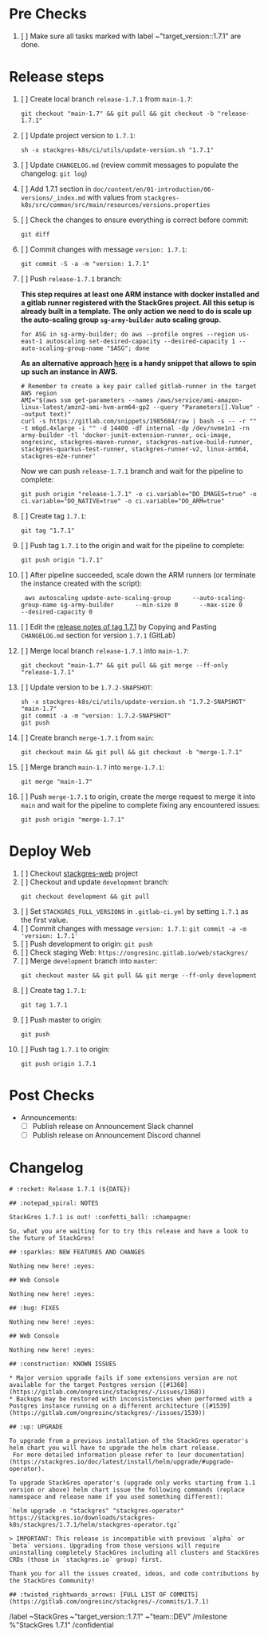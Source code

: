 <!--

Set title to:

```
Release StackGres 1.7.1
```

Generate template using the command:

```
sh stackgres-k8s/ci/utils/generate-release-template.sh $VERSION
```

-->

# Pre Checks

1. [ ] Make sure all tasks marked with label ~"target_version::1.7.1" are done.

# Release steps

1. [ ] Create local branch `release-1.7.1` from `main-1.7`:
    ```
    git checkout "main-1.7" && git pull && git checkout -b "release-1.7.1"
    ```
1. [ ] Update project version to `1.7.1`:
    ```
    sh -x stackgres-k8s/ci/utils/update-version.sh "1.7.1"
    ```
1. [ ] Update `CHANGELOG.md` (review commit messages to populate the changelog: `git log`)
1. [ ] Add 1.7.1 section in `doc/content/en/01-introduction/06-versions/_index.md` with values from `stackgres-k8s/src/common/src/main/resources/versions.properties`
1. [ ] Check the changes to ensure everything is correct before commit:
    ```
    git diff
    ```
1. [ ] Commit changes with message `version: 1.7.1`:
    ```
    git commit -S -a -m "version: 1.7.1"
    ```
1. [ ] Push `release-1.7.1` branch:

     **This step requires at least one ARM instance with docker installed and a gitlab runner registered with the StackGres project. All this setup is already built in a template. The only action we need to do is scale up the auto-scaling group `sg-army-builder` auto scaling group.** 

     ```
     for ASG in sg-army-builder; do aws --profile ongres --region us-east-1 autoscaling set-desired-capacity --desired-capacity 1 --auto-scaling-group-name "$ASG"; done
     ```

     **As an alternative approach [here](https://gitlab.com/snippets/1985684) is a handy snippet that allows to spin up such an instance in AWS.**
     ```
     # Remember to create a key pair called gitlab-runner in the target AWS region
     AMI="$(aws ssm get-parameters --names /aws/service/ami-amazon-linux-latest/amzn2-ami-hvm-arm64-gp2 --query "Parameters[].Value" --output text)"
     curl -s https://gitlab.com/snippets/1985684/raw | bash -s -- -r "" -t m6gd.4xlarge -i "" -d 14400 -df internal -dp /dev/nvme1n1 -rn army-builder -tl 'docker-junit-extension-runner, oci-image, ongresinc, stackgres-maven-runner, stackgres-native-build-runner, stackgres-quarkus-test-runner, stackgres-runner-v2, linux-arm64, stackgres-e2e-runner'
     ```

     Now we can push `release-1.7.1` branch and wait for the pipeline to complete:
    ```
    git push origin "release-1.7.1" -o ci.variable="DO_IMAGES=true" -o ci.variable="DO_NATIVE=true" -o ci.variable="DO_ARM=true"
    ```
1. [ ] Create tag `1.7.1`:
    ```
    git tag "1.7.1"
    ```
1. [ ] Push tag `1.7.1` to the origin and wait for the pipeline to complete:
    ```
    git push origin "1.7.1"
    ```
1. [ ] After pipeline succeeded, scale down the ARM runners (or terminate the instance created with the script):
    ```
     aws autoscaling update-auto-scaling-group      --auto-scaling-group-name sg-army-builder      --min-size 0      --max-size 0       --desired-capacity 0
    ```
1. [ ] Edit the [release notes of tag 1.7.1](https://gitlab.com/ongresinc/stackgres/-/releases/new?tag_name=1.7.1) by Copying and Pasting `CHANGELOG.md` section for version `1.7.1` (GitLab)
1. [ ] Merge local branch `release-1.7.1` into `main-1.7`:
    ```
    git checkout "main-1.7" && git pull && git merge --ff-only "release-1.7.1"
    ```
1. [ ] Update version to be `1.7.2-SNAPSHOT`:
    ```
    sh -x stackgres-k8s/ci/utils/update-version.sh "1.7.2-SNAPSHOT" "main-1.7"
    git commit -a -m "version: 1.7.2-SNAPSHOT"
    git push
    ```
1. [ ] Create branch `merge-1.7.1` from `main`:
    ```
    git checkout main && git pull && git checkout -b "merge-1.7.1"
    ```
1. [ ] Merge branch `main-1.7` into `merge-1.7.1`:
    ```
    git merge "main-1.7"
    ```
1. [ ] Push `merge-1.7.1` to origin, create the merge request to merge it into `main` and wait for the pipeline to complete fixing any encountered issues:
    ```
    git push origin "merge-1.7.1"
    ```

# Deploy Web

1. [ ] Checkout [stackgres-web](https://gitlab.com/ongresinc/web/stackgres) project
1. [ ] Checkout and update `development` branch:
    ```
    git checkout development && git pull
    ```
1. [ ] Set `STACKGRES_FULL_VERSIONS` in `.gitlab-ci.yml` by setting `1.7.1` as the first value.
1. [ ] Commit changes with message `version: 1.7.1`: `git commit -a -m 'version: 1.7.1'`
1. [ ] Push development to origin: `git push`
1. [ ] Check staging Web: `https://ongresinc.gitlab.io/web/stackgres/`
1. [ ] Merge `development` branch into `master`:
    ```
    git checkout master && git pull && git merge --ff-only development
    ```
1. [ ] Create tag `1.7.1`:
    ```
    git tag 1.7.1
    ```
1. [ ] Push master to origin:
    ```
    git push
    ```
1. [ ] Push tag `1.7.1` to origin:
    ```
    git push origin 1.7.1
    ```

# Post Checks

* Announcements:
  * [ ] Publish release on Announcement Slack channel
  * [ ] Publish release on Announcement Discord channel

# Changelog

~~~
# :rocket: Release 1.7.1 (${DATE})

## :notepad_spiral: NOTES

StackGres 1.7.1 is out! :confetti_ball: :champagne: 

So, what you are waiting for to try this release and have a look to the future of StackGres! 

## :sparkles: NEW FEATURES AND CHANGES

Nothing new here! :eyes:

## Web Console

Nothing new here! :eyes:

## :bug: FIXES

Nothing new here! :eyes:

## Web Console

Nothing new here! :eyes:

## :construction: KNOWN ISSUES

* Major version upgrade fails if some extensions version are not available for the target Postgres version ([#1368](https://gitlab.com/ongresinc/stackgres/-/issues/1368)) 
* Backups may be restored with inconsistencies when performed with a Postgres instance running on a different architecture ([#1539](https://gitlab.com/ongresinc/stackgres/-/issues/1539))

## :up: UPGRADE

To upgrade from a previous installation of the StackGres operator's helm chart you will have to upgrade the helm chart release.
 For more detailed information please refer to [our documentation](https://stackgres.io/doc/latest/install/helm/upgrade/#upgrade-operator).

To upgrade StackGres operator's (upgrade only works starting from 1.1 version or above) helm chart issue the following commands (replace namespace and release name if you used something different):

`helm upgrade -n "stackgres" "stackgres-operator" https://stackgres.io/downloads/stackgres-k8s/stackgres/1.7.1/helm/stackgres-operator.tgz`

> IMPORTANT: This release is incompatible with previous `alpha` or `beta` versions. Upgrading from those versions will require uninstalling completely StackGres including all clusters and StackGres CRDs (those in `stackgres.io` group) first.

Thank you for all the issues created, ideas, and code contributions by the StackGres Community!

## :twisted_rightwards_arrows: [FULL LIST OF COMMITS](https://gitlab.com/ongresinc/stackgres/-/commits/1.7.1)
~~~

/label ~StackGres ~"target_version::1.7.1" ~"team::DEV" 
/milestone %"StackGres 1.7.1"
/confidential 
